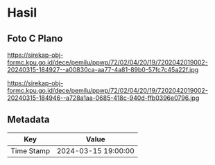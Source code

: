 # Hasil

## Foto C Plano

https://sirekap-obj-formc.kpu.go.id/dece/pemilu/ppwp/72/02/04/20/19/7202042019002-20240315-184927--a00830ca-aa77-4a81-89b0-57fc7c45a22f.jpg

https://sirekap-obj-formc.kpu.go.id/dece/pemilu/ppwp/72/02/04/20/19/7202042019002-20240315-184946--a728a1aa-0685-418c-940d-ffb0396e0796.jpg


## Metadata

| Key        | Value               |
| ---------- | ------------------- |
| Time Stamp | 2024-03-15 19:00:00 |




